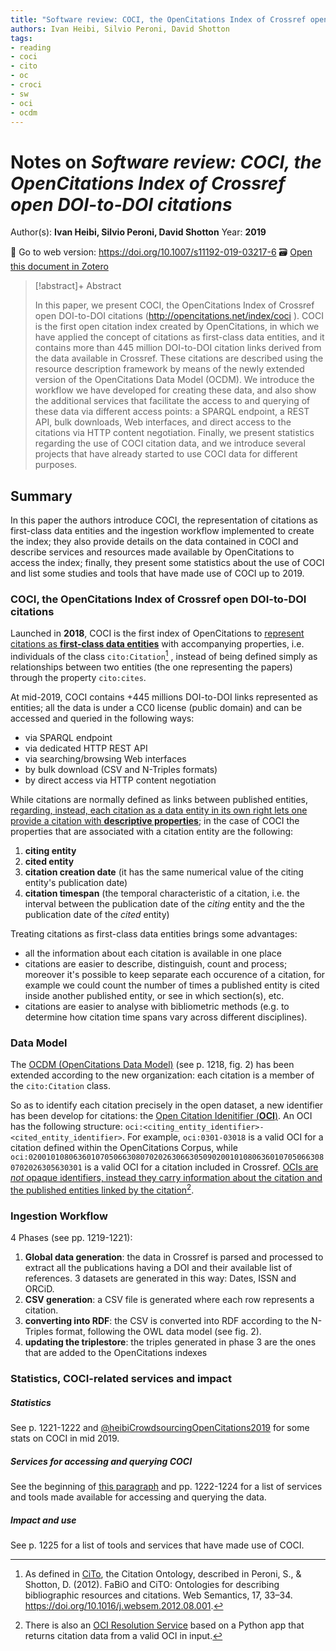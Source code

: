 ```yaml
---
title: "Software review: COCI, the OpenCitations Index of Crossref open DOI-to-DOI citations"
authors: Ivan Heibi, Silvio Peroni, David Shotton
tags:
- reading
- coci
- cito
- oc
- croci
- sw
- oci
- ocdm
---
```

# Notes on *Software review: COCI, the OpenCitations Index of Crossref open DOI-to-DOI citations*
Author(s): **Ivan Heibi, Silvio Peroni, David Shotton**
Year: **2019**

🔗 Go to web version: https://doi.org/10.1007/s11192-019-03217-6
🗃️ [Open this document in Zotero](zotero://select/items/@heibiSoftwareReviewCOCI2019)

> [!abstract]+ Abstract
>
> In this paper, we present COCI, the OpenCitations Index of Crossref open DOI-to-DOI citations (http://opencitations.net/index/coci ). COCI is the first open citation index created by OpenCitations, in which we have applied the concept of citations as first-class data entities, and it contains more than 445 million DOI-to-DOI citation links derived from the data available in Crossref. These citations are described using the resource description framework by means of the newly extended version of the OpenCitations Data Model (OCDM). We introduce the workflow we have developed for creating these data, and also show the additional services that facilitate the access to and querying of these data via different access points: a SPARQL endpoint, a REST API, bulk downloads, Web interfaces, and direct access to the citations via HTTP content negotiation. Finally, we present statistics regarding the use of COCI citation data, and we introduce several projects that have already started to use COCI data for different purposes.



## Summary
In this paper the authors introduce COCI, the representation of citations as first-class data entities and the ingestion workflow implemented to create the index; they also provide details on the data contained in COCI and describe services and resources made available by OpenCitations to access the index; finally, they present some statistics about the use of COCI and list some studies and tools that have made use of COCI up to 2019. 

### **COCI**, the OpenCitations Index of Crossref open DOI-to-DOI citations
Launched in **2018**, COCI is the first index of OpenCitations to <u>represent citations as **first-class data entities**</u> with accompanying properties, i.e. individuals of the class `cito:Citation`[^1] , instead of being defined simply as relationships between two entities (the one representing the papers) through the property `cito:cites`.

[^1]: As defined in [CiTo](http://www.sparontologies.net/ontologies/cito), the Citation Ontology, described in Peroni, S., & Shotton, D. (2012). FaBiO and CiTO: Ontologies for describing bibliographic resources and citations. Web Semantics, 17, 33–34. https://doi.org/10.1016/j.websem.2012.08.001.

At mid-2019, COCI contains +445 millions DOI-to-DOI links represented as entities; all the data is under a CC0 license (public domain) and can be accessed and queried in the following ways:
* via SPARQL endpoint
* via dedicated HTTP REST API
* via searching/browsing Web interfaces
* by bulk download (CSV and N-Triples formats)
* by direct access via HTTP content negotiation

While citations are normally defined as links between published entities, <u>regarding, instead, each citation as a data entity in its own right lets one  provide a citation with **descriptive properties**</u>; in the case of COCI the properties that are associated with a citation entity are the following:
1. **citing entity**
2. **cited entity**
3. **citation creation date** (it has the same numerical value of the citing entity's publication date)
4. **citation timespan** (the temporal characteristic of a citation, i.e. the interval between the publication date of the *citing* entity and the the publication date of the *cited* entity)

Treating citations as first-class data entities brings some advantages:
* all the information about each citation is available in one place
* citations are easier to describe, distinguish, count and process; moreover it's possible to keep separate each occurence of a citation, for example we could count the number of times a published entity is cited inside another published entity, or see in which section(s), etc.
* citations are easier to analyse with bibliometric methods (e.g. to determine how citation time spans vary across different disciplines).

### Data Model
The [OCDM (OpenCitations Data Model)](http://opencitations.net/model) (see p. 1218, fig. 2) has been extended according to the new organization: each citation is a member of the `cito:Citation` class.

So as to identify each citation precisely in the open dataset, a new identifier has been develop for citations: the <u>Open Citation Idenitifier (**OCI**)</u>. An OCI has the following structure: `oci:<citing_entity_identifier>-<cited_entity_identifier>`.
For example, `oci:0301-03018` is a valid OCI for a citation defined within the OpenCitations Corpus, while `oci:0200101080636010705066308070202630663050902001010806360107050663080702026305630301` is a valid OCI for a citation included in Crossref. <u>OCIs are *not* opaque identifiers, instead they carry information about the citation and the published entities linked by the citation</U>[^2]. 

[^2]: There is also an [OCI Resolution Service](http://opencitations.net/oci) based on a Python app that returns citation data from a valid OCI in input. 

### Ingestion Workflow
4 Phases (see pp. 1219-1221):
1. **Global data generation**: the data in Crossref is parsed and processed to extract all the publications having a DOI and their available list of references. 3 datasets are generated in this way: Dates, ISSN and ORCiD.
2. **CSV generation**: a CSV file is generated where each row represents a citation. 
3. **converting into RDF**: the CSV is converted into RDF according to the N-Triples format, following the OWL data model (see fig. 2).
4. **updating the triplestore**: the triples generated in phase 3 are the ones that are added to the OpenCitations indexes


### Statistics, COCI-related services and impact
##### Statistics 
See p. 1221-1222 and [@heibiCrowdsourcingOpenCitations2019](notes/readings/@heibiCrowdsourcingOpenCitations2019.md) for some stats on COCI in mid 2019.

##### Services for accessing and querying COCI
See the beginning of [this paragraph](notes/readings/@heibiSoftwareReviewCOCI2019.md#COCI%20the%20OpenCitations%20Index%20of%20Crossref%20open%20DOI-to-DOI%20citations) and pp. 1222-1224 for a list of services and tools made available for accessing and querying the data.

##### Impact and use
See p. 1225 for a list of tools and services that have made use of COCI. 